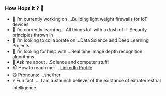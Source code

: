 ### How Hops it ? 👋

- 🔭 I’m currently working on ...Building light weight firewalls for IoT devices
- 🌱 I’m currently learning ...All things IoT with a dash of IT Security principles thrown in
- 👯 I’m looking to collaborate on ...Data Science and Deep Learning Projects
- 🤔 I’m looking for help with ...Real time image depth recognition algorithms
- 💬 Ask me about ...Science and computer stuff!
- 📫 How to reach me: ...[LinkedIn Profile](https://www.linkedin.com/in/harshita-chadha-1b8576163/)
- 😄 Pronouns: ...she/her
- ⚡ Fun fact: ... I am a staunch believer of the existance of extraterrestrial intelligence.

